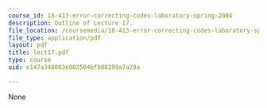 ```yaml
---
course_id: 18-413-error-correcting-codes-laboratory-spring-2004
description: Outline of Lecture 17.
file_location: /coursemedia/18-413-error-correcting-codes-laboratory-spring-2004/e147a348003e002504bfb08299a7a29a_lect17.pdf
file_type: application/pdf
layout: pdf
title: lect17.pdf
type: course
uid: e147a348003e002504bfb08299a7a29a

---
```

None